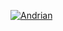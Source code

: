 [![Andrian](https://circleci.com/gh/andrianxm_/pantaukripto.svg?style=shield)](https://circleci.com/gh/andrianxm_/pantaukripto)
